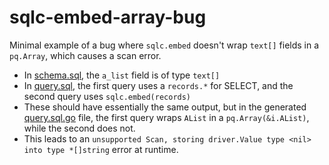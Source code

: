 # sqlc-embed-array-bug

Minimal example of a bug where `sqlc.embed` doesn't wrap `text[]` fields in a `pq.Array`, which causes a scan error.

- In [schema.sql](./schema.sql), the `a_list` field is of type `text[]`
- In [query.sql](./query.sql), the first query uses a `records.*` for SELECT, and the second query uses `sqlc.embed(records)`
- These should have essentially the same output, but in the generated [query.sql.go](./db/query.sql.go) file, the first query wraps `AList` in a `pq.Array(&i.AList)`, while the second does not.
- This leads to an `unsupported Scan, storing driver.Value type <nil> into type *[]string` error at runtime.
